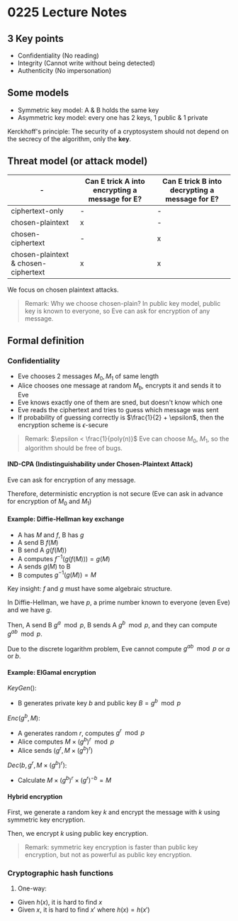 # 0225 Lecture Notes

## 3 Key points

- Confidentiality (No reading)
- Integrity (Cannot write without being detected)
- Authenticity (No impersonation)

## Some models

- Symmetric key model: A & B holds the same key
- Asymmetric key model: every one has 2 keys, 1 public & 1 private

Kerckhoff's principle: The security of a cryptosystem should not depend on the secrecy of the algorithm, only the **key**.

## Threat model (or attack model)

| - | Can E trick A into encrypting a message for E? | Can E trick B into decrypting a message for E? |
| - | - | - |
| ciphertext-only | - | - |
| chosen-plaintext | x | - |
| chosen-ciphertext | - | x |
| chosen-plaintext & chosen-ciphertext | x | x |

We focus on chosen plaintext attacks.

> Remark: Why we choose chosen-plain? In public key model, public key is known to everyone, so Eve can ask for encryption of any message.

## Formal definition

### Confidentiality

- Eve chooses 2 messages $M_0, M_1$ of same length
- Alice chooses one message at random $M_b$, encrypts it and sends it to Eve
- Eve knows exactly one of them are sned, but doesn't know which one
- Eve reads the ciphertext and tries to guess which message was sent
- If probability of guessing correctly is $\frac{1}{2} + \epsilon$, then the encryption scheme is $\epsilon$-secure

> Remark: $\epsilon < \frac{1}{poly(n)}$
> Eve can choose $M_0$, $M_1$, so the algorithm should be free of bugs.

#### IND-CPA (Indistinguishability under Chosen-Plaintext Attack)

Eve can ask for encryption of any message.

Therefore, deterministic encryption is not secure (Eve can ask in advance for encryption of $M_0$ and $M_1$)

#### Example: Diffie-Hellman key exchange

- A has $M$ and $f$, B has $g$
- A send B $f(M)$
- B send A $g(f(M))$
- A computes $f^{-1}(g(f(M))) = g(M)$
- A sends $g(M)$ to B
- B computes $g^{-1}(g(M)) = M$

Key insight: $f$ and $g$ must have some algebraic structure.

In Diffie-Hellman, we have $p$, a prime number known to everyone (even Eve) and we have $g$.

Then, A send B $g^a \mod p$, B sends A $g^b \mod p$, and they can compute $g^{ab} \mod p$.

Due to the discrete logarithm problem, Eve cannot compute $g^{ab} \mod p$ or $a$ or $b$.

#### Example: ElGamal encryption

$KeyGen()$:

- B generates private key $b$ and public key $B = g^b \mod p$

$Enc(g^b , M)$:

- A generates random $r$, computes $g^r \mod p$
- Alice computes $M \times (g^b)^r \mod p$
- Alice sends $(g^r, M \times (g^b)^r)$

$Dec(b, g^r, M \times (g^b)^r)$:

- Calculate $M \times (g^b)^r \times (g^r)^{-b} = M$

#### Hybrid encryption

First, we generate a random key $k$ and encrypt the message with $k$ using symmetric key encryption.

Then, we encrypt $k$ using public key encryption.

> Remark: symmetric key encryption is faster than public key encryption, but not as powerful as public key encryption.

### Cryptographic hash functions

1. One-way:

- Given $h(x)$, it is hard to find $x$
- Given $x$, it is hard to find $x'$ where $h(x) = h(x')$
